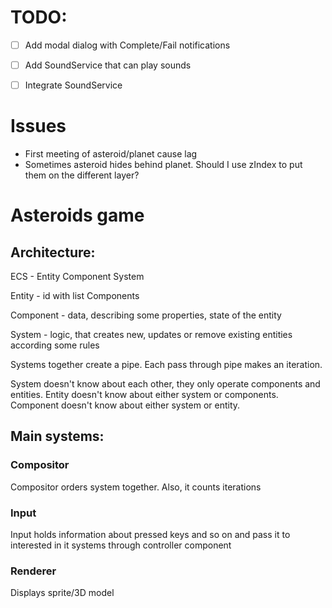 # TODO: 
 - [ ] Add modal dialog with Complete/Fail notifications
 - [ ] Add SoundService that can play sounds
 - [ ] Integrate SoundService


# Issues
- First meeting of asteroid/planet cause lag
- Sometimes asteroid hides behind planet. Should I use zIndex to put them on the different layer?
# Asteroids game

## Architecture:

ECS - Entity Component System

Entity - id with list Components

Component - data, describing some properties, state of the entity

System - logic, that creates new, updates or remove existing entities according some rules

Systems together create a pipe. Each pass through pipe makes an iteration.

System doesn't know about each other, they only operate components and entities.
Entity doesn't know about either system or components.
Component doesn't know about either system or entity.

## Main systems:
### Compositor
Compositor orders system together. Also, it counts iterations
### Input 
Input holds information about pressed keys and so on and pass it to 
interested in it systems through controller component
### Renderer
Displays sprite/3D model



